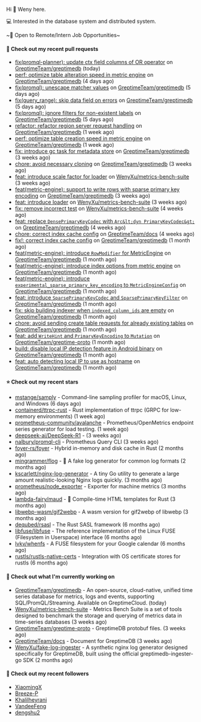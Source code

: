 Hi 👋 Weny here.

💻 Interested in the database system and distributed system.

~🍺 Open to Remote/Intern Job Opportunities~

#### 🔨 Check out my recent pull requests

- [fix(promql-planner): update ctx field columns of OR operator](https://github.com/GreptimeTeam/greptimedb/pull/5556) on [GreptimeTeam/greptimedb](https://github.com/GreptimeTeam/greptimedb) (today)
- [perf: optimize table alteration speed in metric engine](https://github.com/GreptimeTeam/greptimedb/pull/5526) on [GreptimeTeam/greptimedb](https://github.com/GreptimeTeam/greptimedb) (4 days ago)
- [fix(promql): unescape matcher values](https://github.com/GreptimeTeam/greptimedb/pull/5521) on [GreptimeTeam/greptimedb](https://github.com/GreptimeTeam/greptimedb) (5 days ago)
- [fix(query_range): skip data field on errors](https://github.com/GreptimeTeam/greptimedb/pull/5520) on [GreptimeTeam/greptimedb](https://github.com/GreptimeTeam/greptimedb) (5 days ago)
- [fix(promql): ignore filters for non-existent labels](https://github.com/GreptimeTeam/greptimedb/pull/5519) on [GreptimeTeam/greptimedb](https://github.com/GreptimeTeam/greptimedb) (5 days ago)
- [refactor: refactor region server request handling](https://github.com/GreptimeTeam/greptimedb/pull/5504) on [GreptimeTeam/greptimedb](https://github.com/GreptimeTeam/greptimedb) (1 week ago)
- [perf: optimize table creation speed in metric engine](https://github.com/GreptimeTeam/greptimedb/pull/5503) on [GreptimeTeam/greptimedb](https://github.com/GreptimeTeam/greptimedb) (1 week ago)
- [fix: introduce gc task for metadata store](https://github.com/GreptimeTeam/greptimedb/pull/5461) on [GreptimeTeam/greptimedb](https://github.com/GreptimeTeam/greptimedb) (3 weeks ago)
- [chore: avoid necessary cloning](https://github.com/GreptimeTeam/greptimedb/pull/5454) on [GreptimeTeam/greptimedb](https://github.com/GreptimeTeam/greptimedb) (3 weeks ago)
- [feat: introduce scale factor for loader](https://github.com/WenyXu/metrics-bench-suite/pull/4) on [WenyXu/metrics-bench-suite](https://github.com/WenyXu/metrics-bench-suite) (3 weeks ago)
- [feat(metric-engine): support to write rows with sparse primary key encoding](https://github.com/GreptimeTeam/greptimedb/pull/5424) on [GreptimeTeam/greptimedb](https://github.com/GreptimeTeam/greptimedb) (3 weeks ago)
- [feat: introduce loader](https://github.com/WenyXu/metrics-bench-suite/pull/3) on [WenyXu/metrics-bench-suite](https://github.com/WenyXu/metrics-bench-suite) (3 weeks ago)
- [fix: remove incorrect test](https://github.com/WenyXu/metrics-bench-suite/pull/2) on [WenyXu/metrics-bench-suite](https://github.com/WenyXu/metrics-bench-suite) (4 weeks ago)
- [feat: replace `DensePrimaryKeyCodec` with `Arc&lt;dyn PrimaryKeyCodec&gt;`](https://github.com/GreptimeTeam/greptimedb/pull/5408) on [GreptimeTeam/greptimedb](https://github.com/GreptimeTeam/greptimedb) (4 weeks ago)
- [chore: correct index cache config](https://github.com/GreptimeTeam/docs/pull/1484) on [GreptimeTeam/docs](https://github.com/GreptimeTeam/docs) (4 weeks ago)
- [fix!: correct index cache config](https://github.com/GreptimeTeam/greptimedb/pull/5381) on [GreptimeTeam/greptimedb](https://github.com/GreptimeTeam/greptimedb) (1 month ago)
- [feat(metric-engine): introduce `RowModifier` for MetricEngine](https://github.com/GreptimeTeam/greptimedb/pull/5380) on [GreptimeTeam/greptimedb](https://github.com/GreptimeTeam/greptimedb) (1 month ago)
- [feat(metric-engine): introduce index options from metric engine](https://github.com/GreptimeTeam/greptimedb/pull/5374) on [GreptimeTeam/greptimedb](https://github.com/GreptimeTeam/greptimedb) (1 month ago)
- [feat(metric-engine): introduce `experimental_sparse_primary_key_encoding` to `MetricEngineConfig`](https://github.com/GreptimeTeam/greptimedb/pull/5373) on [GreptimeTeam/greptimedb](https://github.com/GreptimeTeam/greptimedb) (1 month ago)
- [feat: introduce `SparsePrimaryKeyCodec` and `SparsePrimaryKeyFilter`](https://github.com/GreptimeTeam/greptimedb/pull/5365) on [GreptimeTeam/greptimedb](https://github.com/GreptimeTeam/greptimedb) (1 month ago)
- [fix: skip building indexer when `indexed_column_ids` are empty](https://github.com/GreptimeTeam/greptimedb/pull/5348) on [GreptimeTeam/greptimedb](https://github.com/GreptimeTeam/greptimedb) (1 month ago)
- [chore: avoid sending create table requests for already existing tables](https://github.com/GreptimeTeam/greptimedb/pull/5347) on [GreptimeTeam/greptimedb](https://github.com/GreptimeTeam/greptimedb) (1 month ago)
- [feat: add `WriteHint` and `PrimaryKeyEncoding` to `Mutation`](https://github.com/GreptimeTeam/greptime-proto/pull/209) on [GreptimeTeam/greptime-proto](https://github.com/GreptimeTeam/greptime-proto) (1 month ago)
- [build: disable local IP detection feature in Android binary](https://github.com/GreptimeTeam/greptimedb/pull/5327) on [GreptimeTeam/greptimedb](https://github.com/GreptimeTeam/greptimedb) (1 month ago)
- [feat: auto detecting local IP to use as hostname](https://github.com/GreptimeTeam/greptimedb/pull/5314) on [GreptimeTeam/greptimedb](https://github.com/GreptimeTeam/greptimedb) (1 month ago)

#### ⭐ Check out my recent stars

- [mstange/samply](https://github.com/mstange/samply) - Command-line sampling profiler for macOS, Linux, and Windows (6 days ago)
- [containerd/ttrpc-rust](https://github.com/containerd/ttrpc-rust) - Rust implementation of ttrpc (GRPC for low-memory environments) (1 week ago)
- [prometheus-community/avalanche](https://github.com/prometheus-community/avalanche) - Prometheus/OpenMetrics endpoint series generator for load testing. (1 week ago)
- [deepseek-ai/DeepSeek-R1](https://github.com/deepseek-ai/DeepSeek-R1) -  (3 weeks ago)
- [nalbury/promql-cli](https://github.com/nalbury/promql-cli) - Prometheus Query CLI (3 weeks ago)
- [foyer-rs/foyer](https://github.com/foyer-rs/foyer) - Hybrid in-memory and disk cache in Rust (2 months ago)
- [mingrammer/flog](https://github.com/mingrammer/flog) - :tophat: A fake log generator for common log formats (2 months ago)
- [kscarlett/nginx-log-generator](https://github.com/kscarlett/nginx-log-generator) - A tiny Go utility to generate a large amount realistic-looking Nginx logs quickly. (3 months ago)
- [prometheus/node_exporter](https://github.com/prometheus/node_exporter) - Exporter for machine metrics (3 months ago)
- [lambda-fairy/maud](https://github.com/lambda-fairy/maud) - :pencil: Compile-time HTML templates for Rust (3 months ago)
- [libwebp-wasm/gif2webp](https://github.com/libwebp-wasm/gif2webp) - A wasm version for gif2webp of libwebp (3 months ago)
- [dequbed/rsasl](https://github.com/dequbed/rsasl) - The Rust SASL framework (6 months ago)
- [libfuse/libfuse](https://github.com/libfuse/libfuse) - The reference implementation of the Linux FUSE (Filesystem in Userspace) interface (6 months ago)
- [lvkv/whenfs](https://github.com/lvkv/whenfs) - A FUSE filesystem for your Google calendar (6 months ago)
- [rustls/rustls-native-certs](https://github.com/rustls/rustls-native-certs) - Integration with OS certificate stores for rustls (6 months ago)

#### 👷 Check out what I'm currently working on

- [GreptimeTeam/greptimedb](https://github.com/GreptimeTeam/greptimedb) - An open-source, cloud-native, unified time series database for metrics, logs and events, supporting SQL/PromQL/Streaming. Available on GreptimeCloud. (today)
- [WenyXu/metrics-bench-suite](https://github.com/WenyXu/metrics-bench-suite) - Metrics Bench Suite is a set of tools designed to benchmark the storage and querying of metrics data in time-series databases (3 weeks ago)
- [GreptimeTeam/greptime-proto](https://github.com/GreptimeTeam/greptime-proto) - GreptimeDB protobuf files. (3 weeks ago)
- [GreptimeTeam/docs](https://github.com/GreptimeTeam/docs) - Document for GreptimeDB (3 weeks ago)
- [WenyXu/fake-log-ingester](https://github.com/WenyXu/fake-log-ingester) - A synthetic nginx log generator designed specifically for GreptimeDB, built using the official greptimedb-ingester-go SDK (2 months ago)

#### 👯 Check out my recent followers

- [XiaomingX](https://github.com/XiaomingX)
- [Breeze-P](https://github.com/Breeze-P)
- [Khalilheyrani](https://github.com/Khalilheyrani)
- [VandeeFeng](https://github.com/VandeeFeng)
- [dengshu2](https://github.com/dengshu2)


